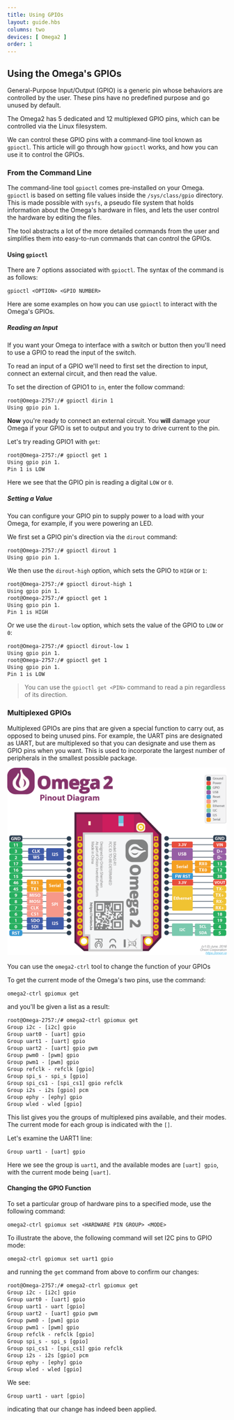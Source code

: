 ```yaml
---
title: Using GPIOs
layout: guide.hbs
columns: two
devices: [ Omega2 ]
order: 1
---
```


## Using the Omega's GPIOs

[//]: # (Lazar: copy kit guide text on gpios, put it here)
General-Purpose Input/Output (GPIO) is a generic pin whose behaviors are controlled by the user. These pins have no predefined purpose and go unused by default.

The Omega2 has 5 dedicated and 12 multiplexed GPIO pins, which can be controlled via the Linux filesystem.

We can control these GPIO pins with a command-line tool known as `gpioctl`. This article will go through how `gpioctl` works, and how you can use it to control the GPIOs.




### From the Command Line

The command-line tool `gpioctl` comes pre-installed on your Omega. `gpioctl` is based on setting file values inside the `/sys/class/gpio` directory. This is made possible with `sysfs`, a pseudo file system that holds information about the Omega's hardware in files, and lets the user control the hardware by editing the files.


The tool abstracts a lot of the more detailed commands from the user and simplifies them into easy-to-run commands that can control the GPIOs.



#### Using `gpioctl`

There are 7 options associated with `gpioctl`. The syntax of the command is as follows:

```
gpioctl <OPTION> <GPIO NUMBER>
```


Here are some examples on how you can use `gpioctl` to interact with the Omega's GPIOs.




##### Reading an Input

If you want your Omega to interface with a switch or button then you'll need to use a GPIO to read the input of the switch.

To read an input of a GPIO we'll need to first set the direction to input, connect an external circuit, and then read the value.


To set the direction of GPIO1 to `in`, enter the follow command:

```
root@Omega-2757:/# gpioctl dirin 1
Using gpio pin 1.
```

**Now** you're ready to connect an external circuit. You **will** damage your Omega if your GPIO is set to output and you try to drive current to the pin.

Let's try reading GPIO1 with `get`:

```
root@Omega-2757:/# gpioctl get 1
Using gpio pin 1.
Pin 1 is LOW
```

Here we see that the GPIO pin is reading a digital `LOW` or `0`.


##### Setting a Value

You can configure your GPIO pin to supply power to a load with your Omega, for example, if you were powering an LED.

We first set a GPIO pin's direction via the `dirout` command:

```
root@Omega-2757:/# gpioctl dirout 1
Using gpio pin 1.
```


We then use the `dirout-high` option, which sets the GPIO to `HIGH` or `1`:

```
root@Omega-2757:/# gpioctl dirout-high 1
Using gpio pin 1.
root@Omega-2757:/# gpioctl get 1
Using gpio pin 1.
Pin 1 is HIGH
```


Or we use the `dirout-low` option, which sets the value of the GPIO to `LOW` or `0`:

```
root@Omega-2757:/# gpioctl dirout-low 1
Using gpio pin 1.
root@Omega-2757:/# gpioctl get 1
Using gpio pin 1.
Pin 1 is LOW
```

> You can use the `gpioctl get <PIN>` command to read a pin regardless of its direction.


### Multiplexed GPIOs

Multiplexed GPIOs are pins that are given a special function to carry out, as opposed to being unused pins. For example, the UART pins are designated as UART, but are multiplexed so that you can designate and use them as GPIO pins when you want. This is used to incorporate the largest number of peripherals in the smallest possible package.

![omega2-pinout-diagram](../Hardware-Overview/img/Omega-2-pinout-diagram.png)

You can use the `omega2-ctrl` tool to change the function of your GPIOs


To get the current mode of the Omega's two pins, use the command:

```
omega2-ctrl gpiomux get
```

and you'll be given a list as a result:

```
root@Omega-2757:/# omega2-ctrl gpiomux get
Group i2c - [i2c] gpio
Group uart0 - [uart] gpio
Group uart1 - [uart] gpio
Group uart2 - [uart] gpio pwm
Group pwm0 - [pwm] gpio
Group pwm1 - [pwm] gpio
Group refclk - refclk [gpio]
Group spi_s - spi_s [gpio]
Group spi_cs1 - [spi_cs1] gpio refclk
Group i2s - i2s [gpio] pcm
Group ephy - [ephy] gpio
Group wled - wled [gpio]
```

This list gives you the groups of multiplexed pins available, and their modes. The current mode for each group is indicated with the `[]`.

Let's examine the UART1 line:

```
Group uart1 - [uart] gpio
```

Here we see the group is `uart1`, and the available modes are `[uart] gpio`, with the current mode being `[uart]`.

#### Changing the GPIO Function

To set a particular group of hardware pins to a specified mode, use the following command:

```
omega2-ctrl gpiomux set <HARDWARE PIN GROUP> <MODE>
```

To illustrate the above, the following command will set I2C pins to GPIO mode:

```
omega2-ctrl gpiomux set uart1 gpio
```

and running the `get` command from above to confirm our changes:

```
root@Omega-2757:/# omega2-ctrl gpiomux get
Group i2c - [i2c] gpio
Group uart0 - [uart] gpio
Group uart1 - uart [gpio]
Group uart2 - [uart] gpio pwm
Group pwm0 - [pwm] gpio
Group pwm1 - [pwm] gpio
Group refclk - refclk [gpio]
Group spi_s - spi_s [gpio]
Group spi_cs1 - [spi_cs1] gpio refclk
Group i2s - i2s [gpio] pcm
Group ephy - [ephy] gpio
Group wled - wled [gpio]
```

We see:
```
Group uart1 - uart [gpio]
```
indicating that our change has indeed been applied. 
